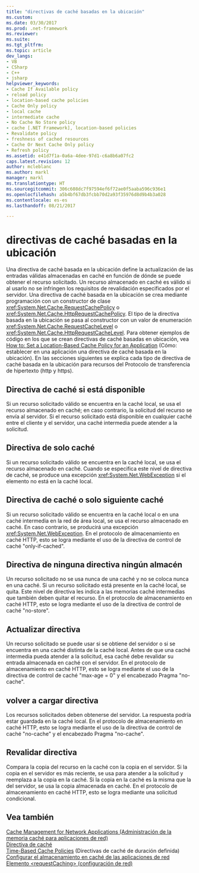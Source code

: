 ```yaml
---
title: "directivas de caché basadas en la ubicación"
ms.custom: 
ms.date: 03/30/2017
ms.prod: .net-framework
ms.reviewer: 
ms.suite: 
ms.tgt_pltfrm: 
ms.topic: article
dev_langs:
- VB
- CSharp
- C++
- jsharp
helpviewer_keywords:
- Cache If Available policy
- reload policy
- location-based cache policies
- Cache Only policy
- local cache
- intermediate cache
- No Cache No Store policy
- cache [.NET Framework], location-based policies
- Revalidate policy
- freshness of cached resources
- Cache Or Next Cache Only policy
- Refresh policy
ms.assetid: e41d7f1a-0a6a-4dee-97d1-c6a8b6a07fc2
caps.latest.revision: 12
author: mcleblanc
ms.author: markl
manager: markl
ms.translationtype: HT
ms.sourcegitcommit: 306c608dc7f97594ef6f72ae0f5aaba596c936e1
ms.openlocfilehash: a5b4bf67db3fcbb70d2a93f35976d8d9b4b3a028
ms.contentlocale: es-es
ms.lasthandoff: 08/21/2017

---
```

# <a name="location-based-cache-policies"></a>directivas de caché basadas en la ubicación
Una directiva de caché basada en la ubicación define la actualización de las entradas válidas almacenadas en caché en función de dónde se puede obtener el recurso solicitado. Un recurso almacenado en caché es válido si al usarlo no se infringen los requisitos de revalidación especificados por el servidor. Una directiva de caché basada en la ubicación se crea mediante programación con un constructor de clase <xref:System.Net.Cache.RequestCachePolicy> o <xref:System.Net.Cache.HttpRequestCachePolicy>. El tipo de la directiva basada en la ubicación se pasa al constructor con un valor de enumeración <xref:System.Net.Cache.RequestCacheLevel> o <xref:System.Net.Cache.HttpRequestCacheLevel>. Para obtener ejemplos de código en los que se crean directivas de caché basadas en ubicación, vea [How to: Set a Location-Based Cache Policy for an Application](../../../docs/framework/network-programming/how-to-set-a-location-based-cache-policy-for-an-application.md) (Cómo: establecer en una aplicación una directiva de caché basada en la ubicación). En las secciones siguientes se explica cada tipo de directiva de caché basada en la ubicación para recursos del Protocolo de transferencia de hipertexto (http y https).  
  
## <a name="cache-if-available-policy"></a>Directiva de caché si está disponible  
 Si un recurso solicitado válido se encuentra en la caché local, se usa el recurso almacenado en caché; en caso contrario, la solicitud del recurso se envía al servidor. Si el recurso solicitado está disponible en cualquier caché entre el cliente y el servidor, una caché intermedia puede atender a la solicitud.  
  
## <a name="cache-only-policy"></a>Directiva de solo caché  
 Si un recurso solicitado válido se encuentra en la caché local, se usa el recurso almacenado en caché. Cuando se especifica este nivel de directiva de caché, se produce una excepción <xref:System.Net.WebException> si el elemento no está en la caché local.  
  
## <a name="cache-or-next-cache-only-policy"></a>Directiva de caché o solo siguiente caché  
 Si un recurso solicitado válido se encuentra en la caché local o en una caché intermedia en la red de área local, se usa el recurso almacenado en caché. En caso contrario, se producirá una excepción <xref:System.Net.WebException>. En el protocolo de almacenamiento en caché HTTP, esto se logra mediante el uso de la directiva de control de caché "only-if-cached".  
  
## <a name="no-cache-no-store-policy"></a>Directiva de ninguna directiva ningún almacén  
 Un recurso solicitado no se usa nunca de una caché y no se coloca nunca en una caché. Si un recurso solicitado está presente en la caché local, se quita. Este nivel de directiva les indica a las memorias caché intermedias que también deben quitar el recurso. En el protocolo de almacenamiento en caché HTTP, esto se logra mediante el uso de la directiva de control de caché "no-store".  
  
## <a name="refresh-policy"></a>Actualizar directiva  
 Un recurso solicitado se puede usar si se obtiene del servidor o si se encuentra en una caché distinta de la caché local. Antes de que una caché intermedia pueda atender a la solicitud, esa caché debe revalidar su entrada almacenada en caché con el servidor. En el protocolo de almacenamiento en caché HTTP, esto se logra mediante el uso de la directiva de control de caché "max-age = 0" y el encabezado Pragma "no-cache".  
  
## <a name="reload-policy"></a>volver a cargar directiva  
 Los recursos solicitados deben obtenerse del servidor. La respuesta podría estar guardada en la caché local. En el protocolo de almacenamiento en caché HTTP, esto se logra mediante el uso de la directiva de control de caché "no-cache" y el encabezado Pragma "no-cache".  
  
## <a name="revalidate-policy"></a>Revalidar directiva  
 Compara la copia del recurso en la caché con la copia en el servidor. Si la copia en el servidor es más reciente, se usa para atender a la solicitud y reemplaza a la copia en la caché. Si la copia en la caché es la misma que la del servidor, se usa la copia almacenada en caché. En el protocolo de almacenamiento en caché HTTP, esto se logra mediante una solicitud condicional.  
  
## <a name="see-also"></a>Vea también  
 [Cache Management for Network Applications (Administración de la memoria caché para aplicaciones de red)](../../../docs/framework/network-programming/cache-management-for-network-applications.md)   
 [Directiva de caché](../../../docs/framework/network-programming/cache-policy.md)   
 [Time-Based Cache Policies](../../../docs/framework/network-programming/time-based-cache-policies.md)  (Directivas de caché de duración definida)  
 [Configurar el almacenamiento en caché de las aplicaciones de red](../../../docs/framework/network-programming/configuring-caching-in-network-applications.md)   
 [Elemento \<requestCaching> (configuración de red)](../../../docs/framework/configure-apps/file-schema/network/requestcaching-element-network-settings.md)

